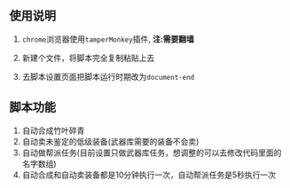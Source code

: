 ## 使用说明
1. `chrome`浏览器使用`tamperMonkey`插件, **注:需要翻墙**

2. 新建个文件，将脚本完全复制粘贴上去

3. 去脚本设置页面把脚本运行时期改为`document-end`

   

## 脚本功能

1. 自动合成竹叶碎青
2. 自动卖未鉴定的低级装备(武器库需要的装备不会卖)
3. 自动做帮派任务(目前设置只做武器库任务，想调整的可以去修改代码里面的名字数组)
4. 自动合成和自动卖装备都是10分钟执行一次，自动帮派任务是5秒执行一次